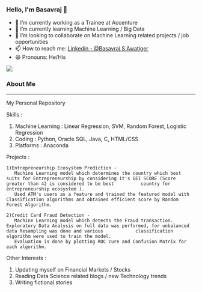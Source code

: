 ### Hello, I'm Basavraj 👋

- 🔭 I’m currently working as a Trainee at Accenture
- 🌱 I’m currently learning Machine Learning / Big Data 
- 👯 I’m looking to collaborate on Machine Learning related projects  / job opportunities
- 📫 How to reach me: [Linkedin - @Basavraj S Awatiger](https://www.linkedin.com/in/basavrajsawatiger-1756ba14b/)
- 😄 Pronouns: He/His

<img src="https://github-readme-stats.vercel.app/api?username=Basavraj-collab&&show_icons=true&title_color=ffffff&icon_color=bb2acf&text_color=daf7dc&bg_color=191919">

### About Me
___________________________________________________________________________________________________________________________________________________________________________________

My Personal Repository

Skills :

  1. Machine Learning : Linear Regression, SVM, Random Forest, Logistic Regression
  2. Coding           : Python, Oracle SQL, Java, C, HTML/CSS
  3. Platforms        : Anaconda
 
Projects :

    1)Entrepreneurship Ecosystem Prediction -
       Machine Learning model which determines the country which best suits for Entrepreneurship by considering it's GEI SCORE (Score greater than 42 is considered to be best          country for entrepreneurship ecosystem ).
       Used ATM's users as a feature and trained the featured model with Classification algorithms and obtained efficient score by Random Forest Algorithm.

    2)Credit Card Fraud Detection - 
       Machine Learning model which detects the Fraud transaction. Exploratory Data Analysis on full data was performed, for unbalanced data Resampling was done and various            classification algorithm were used to train the model. 
       Evaluation is done by plotting ROC cure and Confusion Matrix for each algorithm.
  
Other Interests : 

1. Updating myself on Financial Markets / Stocks
2. Reading Data Science related blogs / new Technology trends
3. Writing fictional stories









